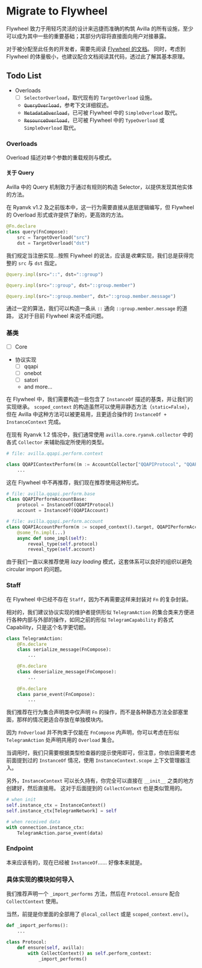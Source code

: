 # Migrate to Flywheel

Flywheel 致力于用轻巧灵活的设计来迅捷而准确的构筑 Avilla 的所有设施，至少可以成为其中一些的重要基础；其部分内容将直接面向用户对接暴露。

对于被分配至此任务的开发者，需要先阅读 [Flywheel 的文档](https://github.com/GreyElaina/RvFlywheel#readme)。
同时，考虑到 Flywheel 的体量极小，也建议配合文档阅读其代码，透过此了解其基本原理。

## Todo List

- Overloads
  - [ ] `SelectorOverload`，取代现有的 `TargetOverload` 设施。
  - ~~`QueryOverload`~~，参考下文详细叙述。
  - ~~`MetadataOverload`~~，已可被 Flywheel 中的 `SimpleOverload` 取代。
  - ~~`ResourceOverload`~~，已可被 Flywheel 中的 `TypeOverload` 或 `SimpleOverload` 取代。

### Overloads

Overload 描述对单个参数的重载规则与模式。

#### 关于 Query

Avilla 中的 Query 机制致力于通过有规则的构造 Selector，以提供发现其他实体的方法。

在 Ryanvk v1.2 及之前版本中，这一行为需要直接从底层逻辑编写，但 Flywheel 的 Overload 形式或许提供了新的，更高效的方法。

```python
@Fn.declare
class query(FnCompose):
    src = TargetOverload("src")
    dst = TargetOverload("dst")
```

我们规定当注册实现...按照 Flywheel 的说法，应该是*收集*实现，我们总是获得完整的 `src` 与 `dst` 指定。

```python
@query.impl(src="::", dst="::group")

@query.impl(src="::group", dst="::group.member")

@query.impl(src="::group.member", dst="::group.member.message")
```

通过一定的算法，我们可以构造一条从 `::` 通向 `::group.member.message` 的道路，
这对于目前 Flywheel 来说不成问题。

### 基类

- [ ] Core
- 协议实现
  - [ ] qqapi
  - [ ] onebot
  - [ ] satori
  - and more...

在 Flywheel 中，我们需要构造一些包含了 `InstanceOf` 描述的基类，并让我们的实现继承。
`scoped_context` 的构造虽然可以使用非静态方法（`static=False`），
但在 Avilla 中这种方法可以被更易用，且更适合操作的 `InstanceOf + InstanceContext` 完成。

在现有 Ryanvk 1.2 情况中，我们通常使用 `avilla.core.ryanvk.collector` 中的各式 `Collector` 来辅助指定所使用的类型。

```python
# file: avilla.qqapi.perform.context

class QQAPIContextPerform((m := AccountCollector["QQAPIProtocol", "QQAPIAccount"]())._):
    ...
```

这在 Flywheel 中不再推荐，我们现在推荐使用这种形式。

```python
# file: avilla.qqapi.perform.base
class QQAPIPerformAccountBase:
    protocol = InstanceOf(QQAPIProtocol)
    account = InstanceOf(QQAPIAccount)

# file: avilla.qqapi.perform.account
class QQAPIAccountPerform(m := scoped_context().target, QQAPIPerformAccountBase):
    @some_fn.impl(...)
    async def some_impl(self):
        reveal_type(self.protocol)
        reveal_type(self.account)
```

由于我们一直以来推荐使用 *lazy loading* 模式，这套体系可以良好的组织以避免 circular import 的问题。

### Staff

在 Flywheel 中已经不存在 `Staff`，因为不再需要这样来封装对 `Fn` 的复杂封装。

相对的，我们建议协议实现的维护者提供形似 `TelegramAction` 的集合类来方便进行各种内部与外部的操作，如同之前的形似 `TelegramCapability` 的各式 Capability，只是这个名字更切题。

```python
class TelegramAction:
    @Fn.declare
    class serialize_message(FnCompose):
        ...

    @Fn.declare
    class deserialize_message(FnCompose):
        ...
    
    @Fn.declare
    class parse_event(FnCompose):
        ...
```

我们推荐在行为集合声明类中仅声明 `Fn` 的操作，而不是各种静态方法全部塞里面，那样的情况更适合存放在单独模块内。

因为 `FnOverload` 并不拘束于仅能在 `FnCompose` 内声明，你可以考虑在形似 `TelegramAction` 处声明共用的 `Overload` 集合。

当调用时，我们只需要根据类型检查器的提示使用即可，但注意，你依旧需要考虑前面提到过的 `InstanceOf` 情况，使用 `InstanceContext.scope` 上下文管理器注入。

另外，`InstanceContext` 可以长久持有，你完全可以直接在 `__init__` 之类的地方创建好，然后直接用。
这对于后面提到的 `CollectContext` 也是类似管用的。

```python
# when init
self.instance_ctx = InstanceContext()
self.instance_ctx[TelegramNetwork] = self

# when received data
with connection.instance_ctx:
    TelegramAction.parse_event(data)
```

### Endpoint

本来应该有的，现在已经被 `InstanceOf`…… 好像本来就是。

### 具体实现的模块如何导入

我们推荐声明一个 `_import_performs` 方法，然后在 `Protocol.ensure` 配合 `CollectContext` 使用。

当然，前提是你里面的全部用了 `@local_collect` 或是 `scoped_context.env()`。

```python
def _import_performs():
    ...

class Protocol:
    def ensure(self, avilla):
        with CollectContext() as self.perform_context:
            _import_performs()
```
